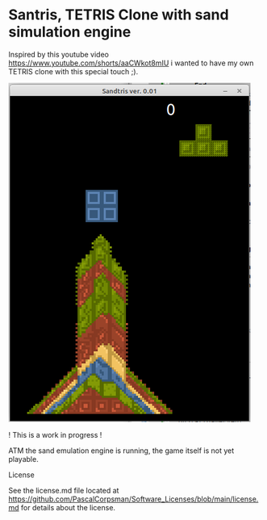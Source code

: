 # Santris, TETRIS Clone with sand simulation engine

Inspired by this youtube video https://www.youtube.com/shorts/aaCWkot8mIU i wanted to have my own TETRIS clone with this special touch ;).

![](preview.png)

! This is a work in progress !

ATM the sand emulation engine is running, the game itself is not yet playable.



License

See the license.md file located at https://github.com/PascalCorpsman/Software_Licenses/blob/main/license.md for details about the license.